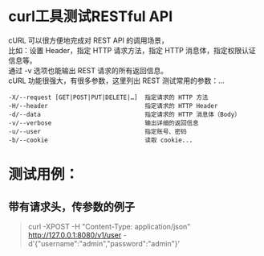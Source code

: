 # curl工具测试RESTful   API  

cURL 可以很方便地完成对 REST API 的调用场景，  
比如：设置 Header，指定 HTTP 请求方法，指定 HTTP 消息体，指定权限认证信息等。  
通过 -v 选项也能输出 REST 请求的所有返回信息。  
cURL 功能很强大，有很多参数，这里列出 REST 测试常用的参数：...

```
-X/--request [GET|POST|PUT|DELETE|…]  指定请求的 HTTP 方法
-H/--header                           指定请求的 HTTP Header
-d/--data                             指定请求的 HTTP 消息体（Body）
-v/--verbose                          输出详细的返回信息
-u/--user                             指定账号、密码
-b/--cookie                           读取 cookie...

```

# 测试用例：  
## 带有请求头，传参数的例子  
>curl -XPOST -H "Content-Type: application/json" http://127.0.0.1:8080/v1/user -d'{"username":"admin","password":"admin"}'






